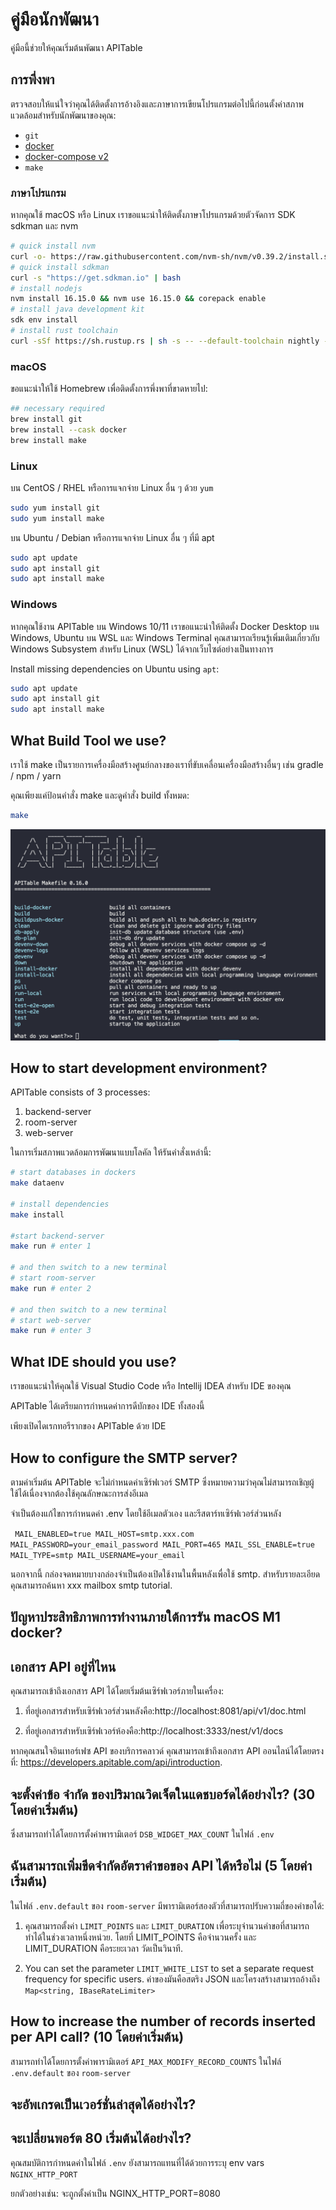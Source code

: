 # คู่มือนักพัฒนา

คู่มือนี้ช่วยให้คุณเริ่มต้นพัฒนา APITable

## การพึ่งพา

ตรวจสอบให้แน่ใจว่าคุณได้ติดตั้งการอ้างอิงและภาษาการเขียนโปรแกรมต่อไปนี้ก่อนตั้งค่าสภาพแวดล้อมสำหรับนักพัฒนาของคุณ:

- `git`
- [docker](https://docs.docker.com/engine/install/)
- [docker-compose v2](https://docs.docker.com/engine/install/)
- `make`


### ภาษาโปรแกรม

หากคุณใช้ macOS หรือ Linux เราขอแนะนำให้ติดตั้งภาษาโปรแกรมด้วยตัวจัดการ SDK sdkman และ nvm

```bash
# quick install nvm
curl -o- https://raw.githubusercontent.com/nvm-sh/nvm/v0.39.2/install.sh | bash
# quick install sdkman
curl -s "https://get.sdkman.io" | bash
# install nodejs 
nvm install 16.15.0 && nvm use 16.15.0 && corepack enable
# install java development kit
sdk env install
# install rust toolchain
curl -sSf https://sh.rustup.rs | sh -s -- --default-toolchain nightly --profile minimal -y && source "$HOME/.cargo/env"
```

### macOS

ขอแนะนำให้ใช้ Homebrew เพื่อติดตั้งการพึ่งพาที่ขาดหายไป:

```bash
## necessary required
brew install git
brew install --cask docker
brew install make
```

### Linux

บน CentOS / RHEL หรือการแจกจ่าย Linux อื่น ๆ ด้วย `yum`

```bash
sudo yum install git
sudo yum install make
```

บน Ubuntu / Debian หรือการแจกจ่าย Linux อื่น ๆ ที่มี apt

```bash
sudo apt update
sudo apt install git
sudo apt install make
```


### Windows

หากคุณใช้งาน APITable บน Windows 10/11 เราขอแนะนำให้ติดตั้ง Docker Desktop บน Windows, Ubuntu บน WSL และ Windows Terminal คุณสามารถเรียนรู้เพิ่มเติมเกี่ยวกับ Windows Subsystem สำหรับ Linux (WSL) ได้จากเว็บไซต์อย่างเป็นทางการ

Install missing dependencies on Ubuntu using `apt`:

```bash
sudo apt update
sudo apt install git
sudo apt install make
```


## What Build Tool we use?

เราใช้ make เป็นรายการเครื่องมือสร้างศูนย์กลางของเราที่ขับเคลื่อนเครื่องมือสร้างอื่นๆ เช่น gradle / npm / yarn

คุณเพียงแค่ป้อนคำสั่ง make และดูคำสั่ง build ทั้งหมด:

```bash
make
```

![ภาพหน้าจอคำสั่ง](../static/make.png)



## How to start development environment?

APITable consists of 3 processes:

1. backend-server
2. room-server
3. web-server

ในการเริ่มสภาพแวดล้อมการพัฒนาแบบโลคัล ให้รันคำสั่งเหล่านี้:

```bash
# start databases in dockers
make dataenv 

# install dependencies
make install 

#start backend-server
make run # enter 1  

# and then switch to a new terminal
# start room-server
make run # enter 2

# and then switch to a new terminal
# start web-server
make run # enter 3

```




## What IDE should you use?

เราขอแนะนำให้คุณใช้ Visual Studio Code หรือ Intellij IDEA สำหรับ IDE ของคุณ

APITable ได้เตรียมการกำหนดค่าการดีบักของ IDE ทั้งสองนี้

เพียงเปิดไดเรกทอรีรากของ APITable ด้วย IDE



## How to configure the SMTP server?

ตามค่าเริ่มต้น APITable จะไม่กำหนดค่าเซิร์ฟเวอร์ SMTP ซึ่งหมายความว่าคุณไม่สามารถเชิญผู้ใช้ได้เนื่องจากต้องใช้คุณลักษณะการส่งอีเมล

จำเป็นต้องแก้ไขการกำหนดค่า .env โดยใช้อีเมลตัวเอง และรีสตาร์ทเซิร์ฟเวอร์ส่วนหลัง

`
MAIL_ENABLED=true
MAIL_HOST=smtp.xxx.com
MAIL_PASSWORD=your_email_password
MAIL_PORT=465
MAIL_SSL_ENABLE=true
MAIL_TYPE=smtp
MAIL_USERNAME=your_email`

นอกจากนี้ กล่องจดหมายบางกล่องจำเป็นต้องเปิดใช้งานในพื้นหลังเพื่อใช้ smtp. สำหรับรายละเอียด คุณสามารถค้นหา xxx mailbox smtp tutorial.


## ปัญหาประสิทธิภาพการทำงานภายใต้การรัน macOS M1 docker?

## เอกสาร API อยู่ที่ไหน

คุณสามารถเข้าถึงเอกสาร API ได้โดยเริ่มต้นเซิร์ฟเวอร์ภายในเครื่อง:

1. ที่อยู่เอกสารสำหรับเซิร์ฟเวอร์ส่วนหลังคือ:http://localhost:8081/api/v1/doc.html

2. ที่อยู่เอกสารสำหรับเซิร์ฟเวอร์ห้องคือ:http://localhost:3333/nest/v1/docs

หากคุณสนใจอินเทอร์เฟซ API ของบริการคลาวด์ คุณสามารถเข้าถึงเอกสาร API ออนไลน์ได้โดยตรงที่: https://developers.apitable.com/api/introduction.

## จะตั้งค่าข้อ จำกัด ของปริมาณวิดเจ็ตในแดชบอร์ดได้อย่างไร? (30 โดยค่าเริ่มต้น)

ซึ่งสามารถทำได้โดยการตั้งค่าพารามิเตอร์ `DSB_WIDGET_MAX_COUNT` ในไฟล์ `.env`

## ฉันสามารถเพิ่มขีดจำกัดอัตราคำขอของ API ได้หรือไม่ (5 โดยค่าเริ่มต้น)

ในไฟล์ `.env.default` ของ `room-server` มีพารามิเตอร์สองตัวที่สามารถปรับความถี่ของคำขอได้:

1. คุณสามารถตั้งค่า `LIMIT_POINTS` และ `LIMIT_DURATION` เพื่อระบุจำนวนคำขอที่สามารถทำได้ในช่วงเวลาหนึ่งหน่วย. โดยที่ LIMIT_POINTS คือจำนวนครั้ง และ LIMIT_DURATION คือระยะเวลา วัดเป็นวินาที.

2. You can set the parameter `LIMIT_WHITE_LIST` to set a separate request frequency for specific users. ค่าของมันคือสตริง JSON และโครงสร้างสามารถอ้างถึง `Map<string, IBaseRateLimiter>`

## How to increase the number of records inserted per API call? (10 โดยค่าเริ่มต้น)

สามารถทำได้โดยการตั้งค่าพารามิเตอร์ `API_MAX_MODIFY_RECORD_COUNTS` ในไฟล์ `.env.default` ของ `room-server`


## จะอัพเกรดเป็นเวอร์ชั่นล่าสุดได้อย่างไร?


## จะเปลี่ยนพอร์ต 80 เริ่มต้นได้อย่างไร?
คุณสมบัติการกำหนดค่าในไฟล์ `.env` ยังสามารถแทนที่ได้ด้วยการระบุ env vars `NGINX_HTTP_PORT`

ยกตัวอย่างเช่น: จะถูกตั้งค่าเป็น NGINX_HTTP_PORT=8080